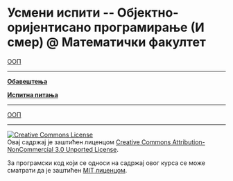 # Усмени испити -- Објектно-оријентисано програмирање (И смер) @ Математички факултет

[ООП](../README.md)

---

**[Обавештења](info/README.md)**

**[Испитна питања](./ispitna-pitanja/ISPITNA-PITANJA-2021-22.md)**

---

[ООП](../README.md)

---

<a rel="license" href="http://creativecommons.org/licenses/by-nc/3.0/"><img alt="Creative Commons License" style="border-width:0" src="https://i.creativecommons.org/l/by-nc/3.0/88x31.png" /></a><br />Овај садржај је заштићен лиценцом <a rel="license" href="http://creativecommons.org/licenses/by-nc/3.0/">Creative Commons Attribution-NonCommercial 3.0 Unported License</a>.

За програмски код који се односи на садржај овог курса се може сматрати да је заштићен [MIT лиценцом](/LICENSE).
